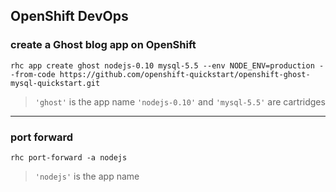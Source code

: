 ## OpenShift DevOps

### create a Ghost blog app on OpenShift
`rhc app create ghost nodejs-0.10 mysql-5.5 --env NODE_ENV=production --from-code https://github.com/openshift-quickstart/openshift-ghost-mysql-quickstart.git`
>`'ghost'` is the app name `'nodejs-0.10'` and `'mysql-5.5'` are cartridges

---

### port forward
`rhc port-forward -a nodejs`
> `'nodejs'` is the app name

